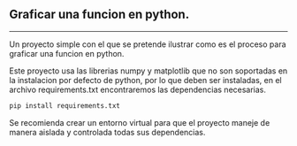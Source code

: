 ## Graficar una funcion en python.
---

Un proyecto simple con el que se pretende ilustrar como es el proceso para graficar una funcion en python.

Este proyecto usa las librerias numpy y matplotlib que no son soportadas en la instalacion por defecto de python, por lo que deben ser instaladas, en el archivo requirements.txt encontraremos las dependencias necesarias.

~~~bash
pip install requirements.txt
~~~

Se recomienda crear un entorno virtual para que el proyecto maneje de manera aislada y controlada todas sus dependencias.


